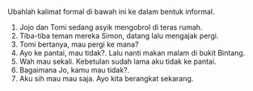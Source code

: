 Ubahlah kalimat formal di bawah ini ke dalam bentuk informal.

1. Jojo dan Tomi sedang asyik mengobrol di teras rumah.
2. Tiba-tiba teman mereka Simon, datang lalu mengajak pergi.
3. Tomi bertanya, mau pergi ke mana?
4. Ayo ke pantai, mau tidak?. Lalu nanti makan malam di bukit Bintang.
5. Wah mau sekali. Kebetulan sudah lama aku tidak ke pantai.
6. Bagaimana Jo, kamu mau tidak?.
7. Aku sih mau mau saja. Ayo kita berangkat sekarang.
